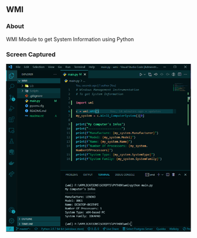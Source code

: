 ## WMI

### About

WMI Module to get System Information using Python

### Screen Captured

![Dashboard](dashboard.png "This is the results of Program captured")
